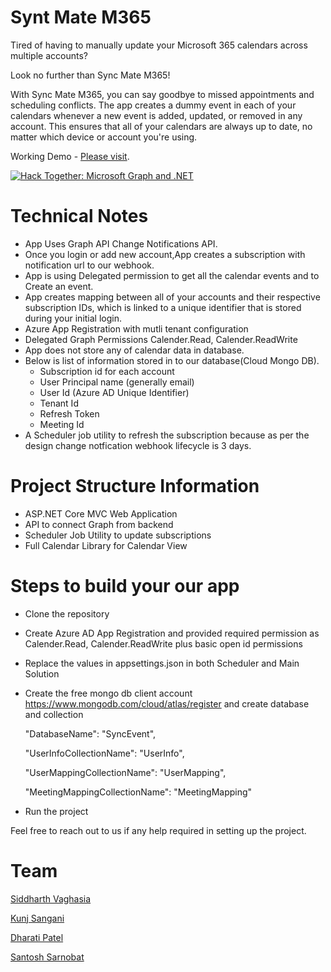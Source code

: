 # Synt Mate M365

Tired of having to manually update your Microsoft 365 calendars across multiple accounts?

Look no further than Sync Mate M365!

With Sync Mate M365, you can say goodbye to missed appointments and scheduling conflicts. The app creates a dummy event in each of your calendars whenever a new event is added, updated, or removed in any account. This ensures that all of your calendars are always up to date, no matter which device or account you're using.

Working Demo - [Please visit](https://syncmatem365.azurewebsites.net/). 

[![Hack Together: Microsoft Graph and .NET](https://img.shields.io/badge/Microsoft%20-Hack--Together-orange?style=for-the-badge&logo=microsoft)](https://github.com/microsoft/hack-together)

# Technical Notes

- App Uses Graph API Change Notifications API.
- Once you login or add new account,App creates a subscription with notification url to our webhook.
- App is using Delegated permission to get all the calendar events and to Create an event.
- App creates mapping between all of your accounts and their respective subscription IDs, which is linked to a unique identifier that is stored during your initial login.
- Azure App Registration with mutli tenant configuration
- Delegated Graph Permissions Calender.Read, Calender.ReadWrite
- App does not store any of calendar data in database.
- Below is list of information stored in to our database(Cloud Mongo DB).
    -    Subscription id for each account
    -    User Principal name (generally email)
    - User Id (Azure AD Unique Identifier)
    - Tenant Id
    - Refresh Token
    - Meeting Id
- A Scheduler job utility to refresh the subscription because as per the design change notfication webhook lifecycle is 3 days.
  
 # Project Structure Information
 - ASP.NET Core MVC Web Application
 - API to connect Graph from backend
 - Scheduler Job Utility to update subscriptions
 - Full Calendar Library for Calendar View

 # Steps to build your our app

 - Clone the repository
 - Create Azure AD App Registration and provided required permission as Calender.Read, Calender.ReadWrite plus basic open id permissions
 - Replace the values in appsettings.json in both Scheduler and Main Solution
 - Create the free mongo db client account https://www.mongodb.com/cloud/atlas/register and create database and collection

    "DatabaseName": "SyncEvent",

    "UserInfoCollectionName": "UserInfo",

    "UserMappingCollectionName": "UserMapping",

    "MeetingMappingCollectionName": "MeetingMapping"
    
- Run the project

Feel free to reach out to us if any help required in setting up the project.
 
# Team

[Siddharth Vaghasia](https://github.com/siddharth-vaghasia)

[Kunj Sangani](https://github.com/kunj-sangani)

[Dharati Patel](https://github.com/dharati1910/)

[Santosh Sarnobat](https://github.com/santoshsarnobat)
